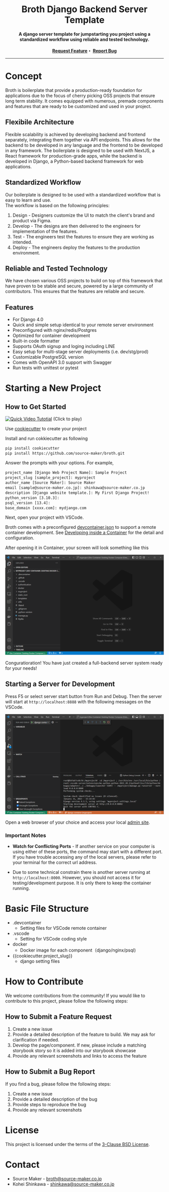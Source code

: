 <div align="center">
  <h1 align="center">Broth Django Backend Server Template</h1>

  <strong align="center">
A django server template for jumpstarting you project using a standardized workflow using reliable and tested technology.
<br/><br/>
   <a href="https://github.com/source-maker/broth/issues">Request Feature</a>・
   <a href="https://github.com/source-maker/broth/issues">Report Bug</a>
  </strong>
</div>
<hr />

<!-- ABOUT THE PROJECT -->

# Concept

Broth is boilerplate that provide a production-ready foundation for applications due to the focus of cherry picking OSS projects that ensure long term stability.
It comes equipped with numerous, premade components and features that are ready to be customized and used in your project.

## Flexibile Architecture

Flexible scalability is achieved by developing backend and frontend separately, integrating them together via API endpoints. This allows for the backend to be developed in any language and the frontend to be developed in any framework. The boilerplate is designed to be used with NextJS, a React framework for production-grade apps, while the backend is developed in Django, a Python-based backend framework for web applications.

## Standardized Workflow

Our boilerplate is designed to be used with a standardized workflow that is easy to learn and use.<br />The workflow is based on the following principles:

1. Design - Designers customize the UI to match the client's brand and product via Figma.
2. Develop - The designs are then delivered to the engineers for implementation of the features.
3. Test - The engineers test the features to ensure they are working as intended.
4. Deploy - The engineers deploy the features to the production environment.

## Reliable and Tested Technology

We have chosen various OSS projects to build on top of this framework that have proven to be stable and secure, powered by a large community of contributors.
This ensures that the features are reliable and secure.


## Features

-   For Django 4.0
-   Quick and simple setup identical to your remote server environment
-   Preconfigured with nginx/redis/Postgres
-   Optimized for container development
-   Built-in code formatter 
-   Supports OAuth signup and loging including LINE
-   Easy setup for multi-stage server deployments (i.e. dev/stg/prod)
-   Customizable PostgreSQL version
-   Comes with OpenAPI 3.0 support with Swagger 
-   Run tests with unittest or pytest

# Starting a New Project


## How to Get Started

[![Quick Video Tutotial](http://img.youtube.com/vi/5UaUy7t0FQU/0.jpg)](https://www.youtube.com/watch?v=5UaUy7t0FQU)
(Click to play)


Use [cookiecutter](https://github.com/cookiecutter/cookiecutter) to create your project

Install and run cokkiecutter as following

```
pip install cookiecutter
pip install https://github.com/source-maker/broth.git
```

Answer the prompts with your options. For example,

```
project_name [Django Web Project Name]: Sample Project
project_slug [sample_project]: myproject
author_name [Source Maker]: Source Maker
email [sample@source-maker.co.jp]: shinkawa@source-maker.co.jp
description [Django website template.]: My First Django Project!
python_version [3.10.3]:
psql_version [13.4]:
base_domain [xxxx.com]: mydjango.com
```

Next, open your project with VSCode.

Broth comes with a preconfigured [devcontainer.json](https://code.visualstudio.com/docs/devcontainers/containers#_create-a-devcontainerjson-file) to support a remote container development. See [Developing inside a Container](https://code.visualstudio.com/docs/devcontainers/containers) for the detail and configuration.

After opening it in Container, your screen will look something like this

![](./images/step1.png "VSCode in Container")

Conguratioration! You have just created a full-backend server system ready for your needs!


## Starting a Server for Development

Press F5 or select server start button from Run and Debug. Then the server will start at `http://localhost:8888` with the following messages on the VSCode.

![](./images/step2.png "VSCode in Container")


Open a web browser of your choice and access your local
[admin site](http://localhost:8888/admin/).



### Important Notes
- <b>Watch for Conflicting Ports</b> - If another service on your computer is using either of these ports, the command may start with a different port. If you have trouble accessing any of the local servers, please refer to your terminal for the correct url address.

- Due to some technical constrain there is another server running at `http://localhost:8000`. However, you should not access it for testing/development purpose. It is only there to keep the container running.

# Basic File Structure
- .devcontainer
  - Setting files for VSCode remote container
- .vscode
  - Setting for VSCode coding style
- docker
  - Docker image for each component（django/nginx/psql)
- {{cookiecutter.project_slug}}
  - django setting files


# How to Contribute

We welcome contributions from the community! 
If you would like to contribute to this project, please follow the following steps:

## How to Submit a Feature Request

1. Create a new issue
2. Provide a detailed description of the feature to build. We may ask for clarification if needed.
3. Develop the page/component. If new, please include a matching storybook story so it is added into our storybook showcase
4. Provide any relevant screenshots and links to access the feature


## How to Submit a Bug Report

If you find a bug, please follow the following steps:

1. Create a new issue
2. Provide a detailed description of the bug
3. Provide steps to reproduce the bug
4. Provide any relevant screenshots

<!-- LICENSE -->

# License

This project is licensed under the terms of the [3-Clause BSD License](./LICENSE).

<!-- CONTACT -->

# Contact

- Source Maker - broth@source-maker.co.jp
- Kohei Shinkawa - shinkawa@source-maker.co.jp

